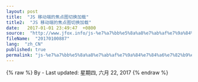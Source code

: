 ```yaml
---
layout: post
title:  "JS 移动端的焦点图切换加载"
title2:  "JS 移动端的焦点图切换加载"
date:   2017-01-01 23:49:47  +0800
source:  "http://www.jfox.info/js-%e7%a7%bb%e5%8a%a8%e7%ab%af%e7%9a%84%e7%84%a6%e7%82%b9%e5%9b%be%e5%88%87%e6%8d%a2%e5%8a%a0%e8%bd%bd.html"
fileName:  "20170100887"
lang:  "zh_CN"
published: true
permalink: "js-%e7%a7%bb%e5%8a%a8%e7%ab%af%e7%9a%84%e7%84%a6%e7%82%b9%e5%9b%be%e5%88%87%e6%8d%a2%e5%8a%a0%e8%bd%bd.html"
---
```

{% raw %}
By  - Last updated: 星期四, 六月 22, 2017
{% endraw %}
